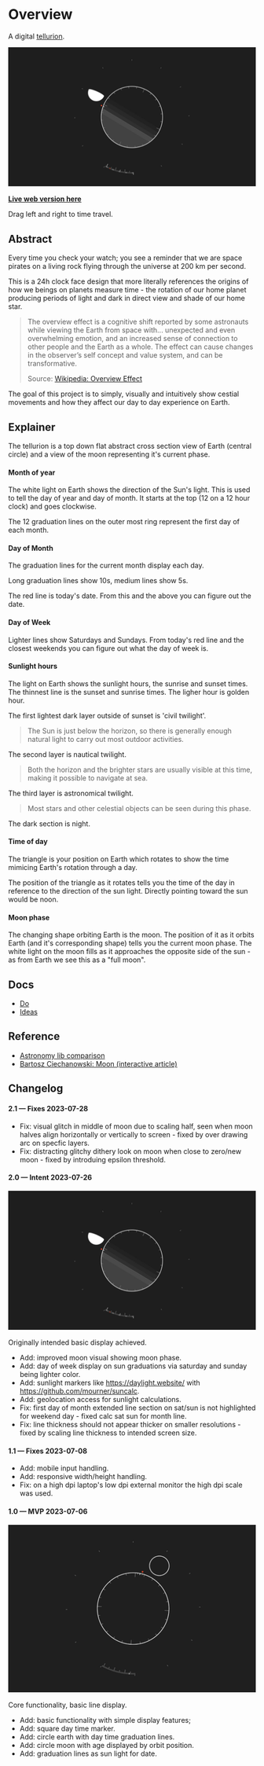 # Overview

A digital [tellurion](https://en.wikipedia.org/wiki/Tellurion).

<img src='https://raw.githubusercontent.com/kormyen/overview/master/2023-07-26_17-50.jpg'/>

[**Live web version here**](https://overview-kormyen.vercel.app/)

Drag left and right to time travel.

## Abstract

Every time you check your watch; you see a reminder that we are space pirates on a living rock flying through the universe at 200 km per second.

This is a 24h clock face design that more literally references the origins of how we beings on planets measure time - the rotation of our home planet producing periods of light and dark in direct view and shade of our home star.

> The overview effect is a cognitive shift reported by some astronauts while viewing the Earth from space with... unexpected and even overwhelming emotion, and an increased sense of connection to other people and the Earth as a whole. The effect can cause changes in the observer’s self concept and value system, and can be transformative.
>
> Source: [Wikipedia: Overview Effect](https://en.wikipedia.org/wiki/Overview_effect)

The goal of this project is to simply, visually and intuitively show cestial movements and how they affect our day to day experience on Earth.

## Explainer

The tellurion is a top down flat abstract cross section view of Earth (central circle) and a view of the moon representing it's current phase.

#### Month of year

The white light on Earth shows the direction of the Sun's light. This is used to tell the day of year and day of month. It starts at the top (12 on a 12 hour clock) and goes clockwise. 

The 12 graduation lines on the outer most ring represent the first day of each month. 

#### Day of Month

The graduation lines for the current month display each day. 

Long graduation lines show 10s, medium lines show 5s. 

The red line is today's date. From this and the above you can figure out the date.

#### Day of Week

Lighter lines show Saturdays and Sundays. From today's red line and the closest weekends you can figure out what the day of week is. 

#### Sunlight hours

The light on Earth shows the sunlight hours, the sunrise and sunset times. The thinnest line is the sunset and sunrise times. The ligher hour is golden hour. 

The first lightest dark layer outside of sunset is 'civil twilight'.
> The Sun is just below the horizon, so there is generally enough natural light to carry out most outdoor activities.

The second layer is nautical twilight.
> Both the horizon and the brighter stars are usually visible at this time, making it possible to navigate at sea.

The third layer is astronomical twilight.
> Most stars and other celestial objects can be seen during this phase.

The dark section is night.

#### Time of day

The triangle is your position on Earth which rotates to show the time mimicing Earth's rotation through a day.

The position of the triangle as it rotates tells you the time of the day in reference to the direction of the sun light. Directly pointing toward the sun would be noon.

#### Moon phase

The changing shape orbiting Earth is the moon. The position of it as it orbits Earth (and it's corresponding shape) tells you the current moon phase. The white light on the moon fills as it approaches the opposite side of the sun - as from Earth we see this as a "full moon".

## Docs

- [Do](DO.md)
- [Ideas](IDEAS.md)

## Reference

- [Astronomy lib comparison](https://tealdulcet.com/weather/)
- [Bartosz Ciechanowski: Moon (interactive article)](https://ciechanow.ski/moon/)

## Changelog

#### 2.1 &mdash; Fixes 2023-07-28

- Fix: visual glitch in middle of moon due to scaling half, seen when moon halves align horizontally or vertically to screen - fixed by over drawing arc on specfic layers.
- Fix: distracting glitchy dithery look on moon when close to zero/new moon - fixed by introduing epsilon threshold.

#### 2.0 &mdash; Intent 2023-07-26

<img src='https://raw.githubusercontent.com/kormyen/overview/master/2023-07-26_17-50.jpg'/>

Originally intended basic display achieved.

- Add: improved moon visual showing moon phase.
- Add: day of week display on sun graduations via saturday and sunday being lighter color.
- Add: sunlight markers like https://daylight.website/ with https://github.com/mourner/suncalc.
- Add: geolocation access for sunlight calculations.
- Fix: first day of month extended line section on sat/sun is not highlighted for weekend day - fixed calc sat sun for month line.
- Fix: line thickness should not appear thicker on smaller resolutions - fixed by scaling line thickness to intended screen size.

#### 1.1 &mdash; Fixes 2023-07-08

- Add: mobile input handling.
- Add: responsive width/height handling.
- Fix: on a high dpi laptop's low dpi external monitor the high dpi scale was used.

#### 1.0 &mdash; MVP 2023-07-06 

<img src='https://raw.githubusercontent.com/kormyen/overview/master/2023-07-06_00-42.jpg'/>

Core functionality, basic line display.

- Add: basic functionality with simple display features;
- Add: square day time marker.
- Add: circle earth with day time graduation lines.
- Add: circle moon with age displayed by orbit position.
- Add: graduation lines as sun light for date.